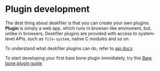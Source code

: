 # Plugin development

The dest thing about deskfiler is that you can create your own plugins.
**Plugin** is simply a web app, which runs in browser-like enviroment, but, unlike in browsers, Deskfiler plugins
are provided with access to system-level APIs, such as `file-system`, native C modules and so on

To understand what deskfiler plugins can do, refer to [api docs](./api.md)

To start developing your first bare bone plugin immidiately, try this [Bare bone plugin guide](./bare-bone-plugin.md)

